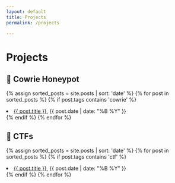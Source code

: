 ```yaml
---
layout: default
title: Projects
permalink: /projects

---
```

# Projects

## :honey_pot: Cowrie Honeypot


{% assign sorted_posts = site.posts | sort: 'date' %}
{% for post in sorted_posts %}
    {% if post.tags contains 'cowrie' %}
<li><a href="{{ post.url }}">{{ post.title }}</a>,  {{ post.date | date: "%B %Y" }}</li>
    {% endif %}
{% endfor %}

## :flags: CTFs

{% assign sorted_posts = site.posts | sort: 'date' %}
{% for post in sorted_posts %}
    {% if post.tags contains 'ctf' %}
<li><a href="{{ post.url }}">{{ post.title }}</a>,  {{ post.date | date: "%B %Y" }}</li>
    {% endif %}
{% endfor %}

